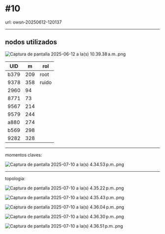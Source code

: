 # #10

url: owsn-20250612-120137

---

## nodos utilizados

![Captura de pantalla 2025-06-12 a la(s) 10.39.38 a.m..png](#10%2022814b984387804fb6bbcebe76c23ace/Captura_de_pantalla_2025-06-12_a_la(s)_10.39.38_a.m..png)

| UID | m | rol |
| --- | --- | --- |
| b379 | 209 | root |
| 9378 | 358 | ruido |
| 2960 | 94 |  |
| 8771 | 73 |  |
| 9567 | 214 |  |
| 9579 | 244 |  |
| a880 | 274 |  |
| b569 | 298 |  |
| 9282 | 328 |  |

---

momentos claves:

![Captura de pantalla 2025-07-10 a la(s) 4.34.53 p.m..png](#10%2022814b984387804fb6bbcebe76c23ace/Captura_de_pantalla_2025-07-10_a_la(s)_4.34.53_p.m..png)

---

topologia:

![Captura de pantalla 2025-07-10 a la(s) 4.35.22 p.m..png](#10%2022814b984387804fb6bbcebe76c23ace/Captura_de_pantalla_2025-07-10_a_la(s)_4.35.22_p.m..png)

![Captura de pantalla 2025-07-10 a la(s) 4.35.43 p.m..png](#10%2022814b984387804fb6bbcebe76c23ace/Captura_de_pantalla_2025-07-10_a_la(s)_4.35.43_p.m..png)

![Captura de pantalla 2025-07-10 a la(s) 4.36.04 p.m..png](#10%2022814b984387804fb6bbcebe76c23ace/Captura_de_pantalla_2025-07-10_a_la(s)_4.36.04_p.m..png)

![Captura de pantalla 2025-07-10 a la(s) 4.36.30 p.m..png](#10%2022814b984387804fb6bbcebe76c23ace/Captura_de_pantalla_2025-07-10_a_la(s)_4.36.30_p.m..png)

![Captura de pantalla 2025-07-10 a la(s) 4.36.51 p.m..png](#10%2022814b984387804fb6bbcebe76c23ace/Captura_de_pantalla_2025-07-10_a_la(s)_4.36.51_p.m..png)